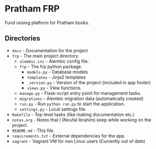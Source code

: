 # Pratham FRP

Fund raising platform for Pratham books.

## Directories

* `docs` - Documentation for the project
* `frp` - The main project directory
  * `alembic.ini` - Alembic config file.
  * `frp` - The frp python package.
     * `models.py` - Database models
	 * `templates` - Jinja2 templates
	 * `_version.py` - Version of the project (included in app footer)
	 * `views.py` - View functions.
  * `manage.py` - Flask-script entry point for management tasks. 
  * `migrations` - Alembic migration data (automatically created)
  * `run.py` - Run `python run.py` to start the application.
  * `settings.py` - Local settings file
* `Makefile` - Top level tasks (like making documentation etc.)
* `notes.org` - Notes that I (Noufal Ibrahim) keep while working on the project.
* `README.md` - This file.
* `requirements.txt` - External dependencies for the app.
* `vagrant` - Vagrant VM for non Linux users (Currently out of date)
